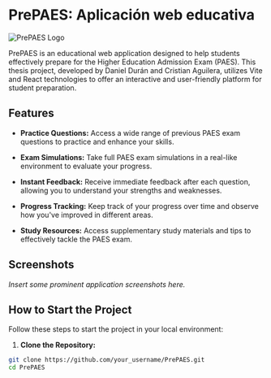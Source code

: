 # PrePAES: Aplicación web educativa

![PrePAES Logo]([link_to_logo.png](https://res.cloudinary.com/dohtxxlbe/image/upload/v1692331508/ImagenesPrePAES/prepaesLogo_ju7szn.png))

PrePAES is an educational web application designed to help students effectively prepare for the Higher Education Admission Exam (PAES). This thesis project, developed by Daniel Durán and Cristian Aguilera, utilizes Vite and React technologies to offer an interactive and user-friendly platform for student preparation.

## Features

- **Practice Questions:** Access a wide range of previous PAES exam questions to practice and enhance your skills.

- **Exam Simulations:** Take full PAES exam simulations in a real-like environment to evaluate your progress.

- **Instant Feedback:** Receive immediate feedback after each question, allowing you to understand your strengths and weaknesses.

- **Progress Tracking:** Keep track of your progress over time and observe how you've improved in different areas.

- **Study Resources:** Access supplementary study materials and tips to effectively tackle the PAES exam.

## Screenshots

_Insert some prominent application screenshots here._

## How to Start the Project

Follow these steps to start the project in your local environment:

1. **Clone the Repository:**

```bash
git clone https://github.com/your_username/PrePAES.git
cd PrePAES
